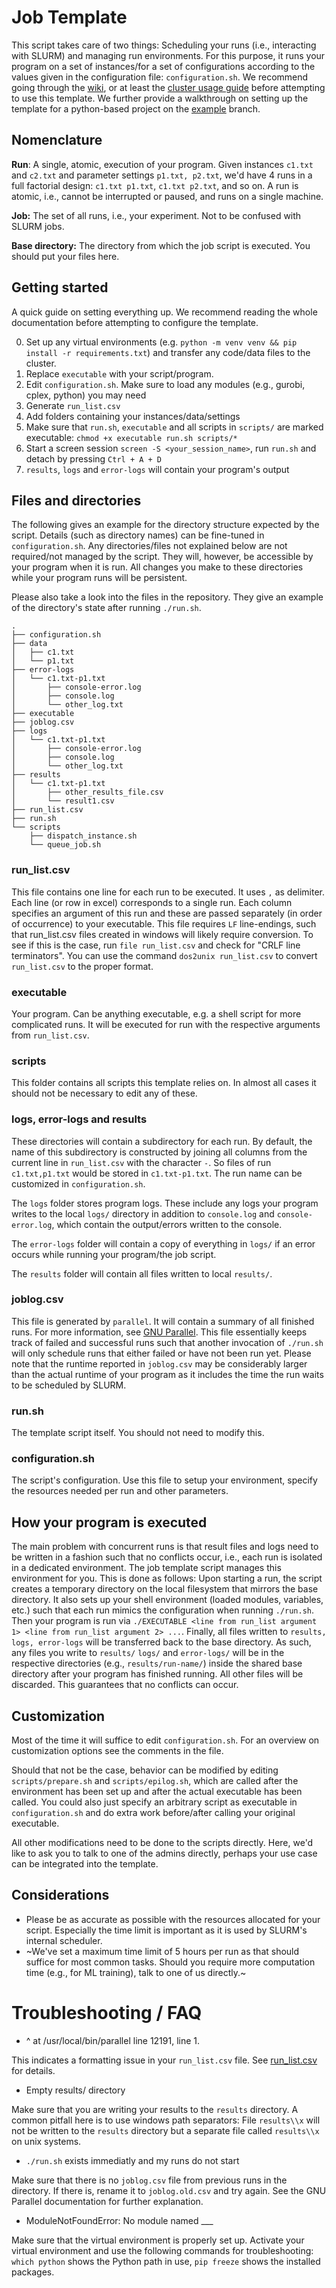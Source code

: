 # Job Template

This script takes care of two things: Scheduling your runs (i.e., interacting with SLURM) and managing run environments. For this purpose, it runs your program on a set of instances/for a set of configurations according to the values given in the configuration file: `configuration.sh`. We recommend going through the [wiki](https://oscm.maximilian-schiffer.com/it/it-wiki/-/wikis/home), or at least the [cluster usage guide](https://oscm.maximilian-schiffer.com/it/it-wiki/-/wikis/Cluster-Usage-Guide) before attempting to use this template. We further provide a walkthrough on setting up the template for a python-based project on the [example](https://oscm.maximilian-schiffer.com/it/it-wiki/-/tree/examples/python) branch.

## Nomenclature

**Run**: A single, atomic, execution of your program. Given instances `c1.txt` and `c2.txt` and parameter settings `p1.txt, p2.txt`, we'd have 4 runs in a full factorial design: `c1.txt p1.txt`, `c1.txt p2.txt`, and so on. A run is atomic, i.e., cannot be interrupted or paused, and runs on a single machine.

**Job:** The set of all runs, i.e., your experiment. Not to be confused with SLURM jobs.

**Base directory:** The directory from which the job script is executed. You should put your files here.

## Getting started

A quick guide on setting everything up. We recommend reading the whole documentation before attempting to configure the template.

0. Set up any virtual environments (e.g. `python -m venv venv && pip install -r requirements.txt`) and transfer any code/data files to the cluster.
1. Replace `executable` with your script/program. 
2. Edit `configuration.sh`. Make sure to load any modules (e.g., gurobi, cplex, python) you may need
3. Generate `run_list.csv`
4. Add folders containing your instances/data/settings
5. Make sure that `run.sh`, `executable` and all scripts in `scripts/` are marked executable: `chmod +x executable run.sh scripts/*`
6. Start a screen session `screen -S <your_session_name>`, run `run.sh` and detach by pressing `Ctrl + A + D`
7. `results`, `logs` and `error-logs` will contain your program's output

## Files and directories

The following gives an example for the directory structure expected by the script. Details (such as directory names) can be fine-tuned in `configuration.sh`. Any directories/files not explained below are not required/not managed by the script. They will, however, be accessible by your program when it is run. All changes you make to these directories while your program runs will be persistent.

Please also take a look into the files in the repository. They give an example of the directory's state after running `./run.sh`.

```
.
├── configuration.sh
├── data
│   ├── c1.txt
│   └── p1.txt
├── error-logs
│   └── c1.txt-p1.txt
│       ├── console-error.log
│       ├── console.log
│       └── other_log.txt
├── executable
├── joblog.csv
├── logs
│   └── c1.txt-p1.txt
│       ├── console-error.log
│       ├── console.log
│       └── other_log.txt
├── results
│   └── c1.txt-p1.txt
│       ├── other_results_file.csv
│       └── result1.csv
├── run_list.csv
├── run.sh
└── scripts
    ├── dispatch_instance.sh
    └── queue_job.sh
```

### run_list.csv

This file contains one line for each run to be executed. It uses `,` as delimiter. Each line (or row in excel) corresponds to a single run. Each column specifies an argument of this run and these are passed separately (in order of occurrence) to your executable. This file requires `LF` line-endings, such that run_list.csv files created in windows will likely require conversion. To see if this is the case, run `file run_list.csv` and check for "CRLF line terminators". You can use the command `dos2unix run_list.csv` to convert `run_list.csv` to the proper format.

### executable

Your program. Can be anything executable, e.g. a shell script for more complicated runs. It will be executed for run with the respective arguments from `run_list.csv`. 

### scripts

This folder contains all scripts this template relies on. In almost all cases it should not be necessary to edit any of these.

### logs, error-logs and results

These directories will contain a subdirectory for each run. By default, the name of this subdirectory is constructed by joining all columns from the current line in `run_list.csv` with the character `-`. So files of run `c1.txt,p1.txt` would be stored in `c1.txt-p1.txt`. The run name can be customized in `configuration.sh`.

The `logs` folder stores program logs. These include any logs your program writes to the local `logs/` directory in addition to `console.log` and `console-error.log`, which contain the output/errors written to the console.

The `error-logs` folder will contain a copy of everything in `logs/` if an error occurs while running your program/the job script. 

The `results` folder will contain all files written to local `results/`.

### joblog.csv

This file is generated by `parallel`. It will contain a summary of all finished runs. For more information, see [GNU Parallel](https://www.gnu.org/software/parallel/parallel_tutorial.html#Progress-information). This file essentially keeps track of failed and successful runs such that another invocation of `./run.sh` will only schedule runs that either failed or have not been run yet. Please note that the runtime reported in `joblog.csv` may be considerably larger than the actual runtime of your program as it includes the time the run waits to be scheduled by SLURM.

### run.sh

The template script itself. You should not need to modify this.

### configuration.sh

The script's configuration. Use this file to setup your environment, specify the resources needed per run and other parameters.

## How your program is executed

The main problem with concurrent runs is that result files and logs need to be written in a fashion such that no conflicts occur, i.e., each run is isolated in a dedicated environment. The job template script manages this environment for you. This is done as follows: Upon starting a run, the script creates a temporary directory on the local filesystem that mirrors the base directory. It also sets up your shell environment (loaded modules, variables, etc.) such that each run mimics the configuration when running `./run.sh`. Then your program is run via `./EXECUTABLE <line from run_list argument 1> <line from run_list argument 2> ...`. Finally, all files written to `results, logs, error-logs` will be transferred back to the base directory. As such, any files you write to `results/` `logs/` and `error-logs/` will be in the respective directories (e.g., `results/run-name/`) inside the shared base directory after your program has finished running. All other files will be discarded. This guarantees that no conflicts can occur.

## Customization

Most of the time it will suffice to edit `configuration.sh`. For an overview on customization options see the comments in the file.

Should that not be the case, behavior can be modified by editing `scripts/prepare.sh` and `scripts/epilog.sh`, which are called after the environment has been set up and after the actual executable has been called. You could also just specify an arbitrary script as executable in `configuration.sh` and do extra work before/after calling your original executable. 

All other modifications need to be done to the scripts directly. Here, we'd like to ask you to talk to one of the admins directly, perhaps your use case can be integrated into the template.

## Considerations

* Please be as accurate as possible with the resources allocated for your script. Especially the time limit is important as it is used by SLURM's internal scheduler. 
* ~We've set a maximum time limit of 5 hours per run as that should suffice for most common tasks. Should you require more computation time (e.g., for ML training), talk to one of us directly.~

# Troubleshooting / FAQ

* ^ at /usr/local/bin/parallel line 12191, <GEN0> line 1.

This indicates a formatting issue in your `run_list.csv` file. See [run_list.csv](https://oscm.maximilian-schiffer.com/it/it-wiki/-/master/README.md#run_listcsv) for details.

* Empty results/ directory

Make sure that you are writing your results to the `results` directory. A common pitfall here is to use windows path separators: File `results\\x` will not be written to the `results` directory but a separate file called `results\\x` on unix systems.

* `./run.sh` exists immediatly and my runs do not start

Make sure that there is no `joblog.csv` file from previous runs in the directory. If there is, rename it to `joblog.old.csv` and try again. See the GNU Parallel documentation for further explanation.

* ModuleNotFoundError: No module named ___

Make sure that the virtual environment is properly set up. Activate your virtual environment and use the following commands for troubleshooting: `which python` shows the Python path in use, `pip freeze` shows the installed packages.
